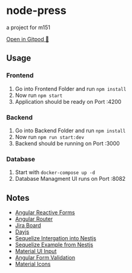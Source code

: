 # node-press

a project for m151

[Open in Gitpod 🚀](https://gitpod.io/#prebuild/https://github.com/3n3a-school/node-press)

## Usage

### Frontend

1. Go into Frontend Folder and run `npm install`
2. Now run `npm start`
3. Application should be ready on Port :4200

### Backend

1. Go into Backend Folder and run `npm install`
2. Now run `npm run start:dev`
3. Backend should be running on Port :3000

### Database

1. Start with `docker-compose up -d`
2. Database Managment UI runs on Port :8082


## Notes

* [Angular Reactive Forms](https://angular.io/guide/reactive-forms#grouping-form-controls)
* [Angular Router](https://angular.io/guide/router)
* [Jira Board](https://3n3a.atlassian.net/jira/core/projects/MN/board)
* [Dayjs](https://day.js.org/docs/en/display/difference)
* [Sequelize Intergation into Nestjs](https://docs.nestjs.com/techniques/database#sequelize-integration)
* [Sequelize Example from Nestjs](https://github.com/nestjs/nest/blob/master/sample/07-sequelize/)
* [Material UI Input](https://material.angular.io/components/input/api)
* [Angular Form Validation](https://angular.io/guide/form-validation)
* [Material Icons](https://fonts.google.com/icons?icon.query=user)
